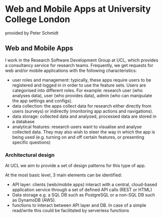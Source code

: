 # Web and Mobile Apps at University College London 
provided by Peter Schmidt

## Web and Mobile Apps
I work in the Research Software Development Group at UCL, which provides a consultancy service for research teams. 
Frequently, we get requests for web and/or mobile applications with the following characteristics:
- user roles and management: typically, these apps require users to be registered and logged in in order to use the feature sets. Users are categorised into different roles. For example: research user (who analyses data), user (who provides data), admin (who can manipulate the app settings and configs). 
- data collection: the apps collect data for research either directly from users (surveys) or indirectly (monitoring app actions and navigations). 
- data storage: collected data and analysed, processed data are stored in a database
- analytical features: research users want to visualise and analyse collected data. They may also wish to steer the way in which the app is being used (e.g. turning on and off certain features, or presenting specific questions)

### Architectural design
At UCL we aim to provide a set of design patterns for this type of app. 

At the most basic level, 3 main elements can be identified:
- API layer: clients (web/mobile apps) interact with a central, cloud-based application service through a set of defined API calls (REST or HTML)
- Data storage e.g. a SQL DB such as PostgreSQL or a non-SQL DB such as DynamoDB (AWS). 
- functions to interact between API layer and DB. In case of a simple read/write this could be facilitated by serverless functions


